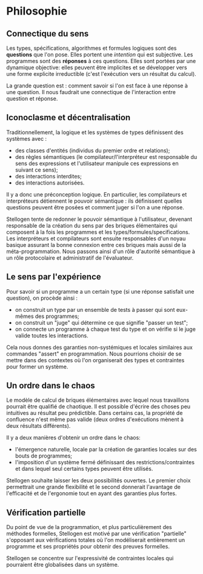 # Philosophie

## Connectique du sens

Les types, spécifications, algorithmes et formules logiques sont des
**questions** que l'on pose. Elles portent une *intention* qui est subjective.
Les programmes sont des **réponses** à ces questions. Elles sont portées par
une dynamique objective: elles peuvent être implicites et se développer
vers une forme explicite irreductible (c'est l'exécution vers un résultat
du calcul).

La grande question est : comment savoir si l'on est face à une réponse à
une question. Il nous faudrait une connectique de l'interaction entre
question et réponse.

## Iconoclasme et décentralisation

Traditionnellement, la logique et les systèmes de types définissent des
systèmes avec :
- des classes d'entités (individus du premier ordre et relations);
- des règles sémantiques (le compilateur/l'interpréteur est responsable du
sens des expressions et l'utilisateur manipule ces expressions en suivant
ce sens);
- des interactions interdites;
- des interactions autorisées.

Il y a donc une préconception logique. En particulier, les compilateurs
et interpréteurs détiennent le pouvoir sémantique : ils définissent quelles
questions peuvent être posées et comment juger si l'on a une réponse.

Stellogen tente de redonner le pouvoir sémantique à l'utilisateur, devenant
responsable de la création du sens par des briques élémentaires qui composent
à la fois les programmes et les types/formules/specifications.
Les interpréteurs et compilateurs sont ensuite responsables d'un noyau basique
assurant la bonne connexion entre ces briques mais aussi de la
méta-programmation. Nous passons ainsi d'un rôle d'autorité sémantique à un
rôle protocolaire et administratif de l'évaluateur.

## Le sens par l'expérience

Pour savoir si un programme a un certain type (si une réponse satisfait une
question), on procède ainsi :
- on construit un type par un ensemble de tests à passer qui sont eux-mêmes des
programmes;
- on construit un "juge" qui détermine ce que signifie "passer un test";
- on connecte un programme à chaque test du type et on vérifie si le juge
valide toutes les interactions.

Cela nous donnes des garanties non-systémiques et locales similaires aux
commandes "assert" en programmation. Nous pourrions choisir de se mettre
dans des contextes où l'on organiserait des types et contraintes pour former
un système.

## Un ordre dans le chaos

Le modèle de calcul de briques élémentaires avec lequel nous travaillons
pourrait être qualifié de chaotique. Il est possible d'écrire des choses
peu intuitives au résultat peu prédictible. Dans certains cas, la propriété
de confluence n'est même pas valide (deux ordres d'exécutions mènent à deux
résultats différents).

Il y a deux manières d'obtenir un ordre dans le chaos:
- l'émergence naturelle, locale par la création de garanties locales sur des
bouts de programmes;
- l'imposition d'un système fermé définissant des restrictions/contraintes
et dans lequel seul certains types peuvent être utilisés.

Stellogen souhaite laisser les deux possibilités ouvertes. Le premier choix
permettrait une grande flexibilité et le second donnerait l'avantage de
l'efficacité et de l'ergonomie tout en ayant des garanties plus fortes.

## Vérification partielle

Du point de vue de la programmation, et plus particulièrement des méthodes
formelles, Stellogen est motivé par une vérification "partielle" s'opposant aux
vérifications totales où l'on modéliserait entièrement un programme et ses
propriétés pour obtenir des preuves formelles.

Stellogen se concentre sur l'expressivité de contraintes locales qui pourraient
être globalisées dans un système.
